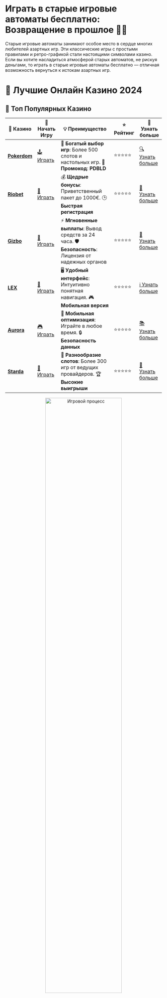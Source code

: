 # **Играть в старые игровые автоматы бесплатно: Возвращение в прошлое 🎰✨**

Старые игровые автоматы занимают особое место в сердце многих любителей азартных игр. Эти классические игры с простыми правилами и ретро-графикой стали настоящими символами казино. Если вы хотите насладиться атмосферой старых автоматов, не рискуя деньгами, то играть в старые игровые автоматы бесплатно — отличная возможность вернуться к истокам азартных игр.

# 🎰 Лучшие Онлайн Казино 2024

## 🌟 Топ Популярных Казино

| 🎲 **Казино** | 🔗 **Начать Игру** | 💡 **Преимущество** | ⭐ **Рейтинг** | 🔗 **Узнать больше** |
|--------------|---------------------|---------------------|----------------|----------------------|
| [**Pokerdom**](https://brandplay.link/4k77v2yx) | [🕹️ Играть](https://brandplay.link/4k77v2yx) | 🎉 **Богатый выбор игр**: Более 500 слотов и настольных игр. 🎁 **Промокод**: **PDBLD** | ⭐⭐⭐⭐⭐ | [🔍 Узнать больше](https://brandplay.link/4k77v2yx) |
| [**Riobet**](https://brandplay.link/7xBLTPyj) | [🎰 Играть](https://brandplay.link/7xBLTPyj) | 💰 **Щедрые бонусы**: Приветственный пакет до 1000€. 🕒 **Быстрая регистрация** | ⭐⭐⭐⭐⭐ | [📖 Узнать больше](https://brandplay.link/7xBLTPyj) |
| [**Gizbo**](https://brandplay.link/bprXw4YV) | [🎲 Играть](https://brandplay.link/bprXw4YV) | ⚡ **Мгновенные выплаты**: Вывод средств за 24 часа. 🛡️ **Безопасность**: Лицензия от надежных органов | ⭐⭐⭐⭐⭐ | [📝 Узнать больше](https://brandplay.link/bprXw4YV) |
| [**LEX**](https://brandplay.link/zW4hdDFV) | [🤑 Играть](https://brandplay.link/zW4hdDFV) | 🖥️ **Удобный интерфейс**: Интуитивно понятная навигация. 🎮 **Мобильная версия** | ⭐⭐⭐⭐⭐ | [ℹ️ Узнать больше](https://brandplay.link/zW4hdDFV) |
| [**Aurora**](https://10trafic-stat2.com/click/668546556bcc6313411604bd/6766/13032/subaccount) | [🎮 Играть](https://10trafic-stat2.com/click/668546556bcc6313411604bd/6766/13032/subaccount) | 📱 **Мобильная оптимизация**: Играйте в любое время. 🔒 **Безопасность данных** | ⭐⭐⭐⭐⭐ | [📚 Узнать больше](https://10trafic-stat2.com/click/668546556bcc6313411604bd/6766/13032/subaccount) |
| [**Starda**](https://brandplay.link/fB7xwRFL) | [🎯 Играть](https://brandplay.link/fB7xwRFL) | 🎰 **Разнообразие слотов**: Более 300 игр от ведущих провайдеров. 🏆 **Высокие выигрыши** | ⭐⭐⭐⭐⭐ | [🔎 Узнать больше](https://brandplay.link/fB7xwRFL) |

<div align="center">
    <img src="https://i.pinimg.com/originals/87/9e/b9/879eb9354dd0699582408b68f2e253b2.gif" alt="Игровой процесс" width="70%">
</div>

## 💎 Лучшие Бонусы и Акции

| 🎲 **Казино** | 🔗 **Начать Игру** | 💡 **Преимущество** | ⭐ **Рейтинг** | 🔗 **Узнать больше** |
|--------------|---------------------|---------------------|----------------|----------------------|
| [**Kometa**](https://brandplay.link/8ZymQJV8) | [🎰 Играть](https://brandplay.link/8ZymQJV8) | 🎁 **Эксклюзивные бонусы**: Регулярные акции и промо. 🔄 **Программы лояльности** | ⭐⭐⭐⭐☆ | [🔍 Узнать больше](https://brandplay.link/8ZymQJV8) |
| [**R7**](https://brandplay.link/bMd3Yjsw) | [🕹️ Играть](https://brandplay.link/bMd3Yjsw) | 🕒 **Круглосуточная поддержка**: Всегда на связи. 💸 **Высокие лимиты** | ⭐⭐⭐⭐☆ | [📖 Узнать больше](https://brandplay.link/bMd3Yjsw) |
| [**7K**](https://brandplay.link/BvQyFShp) | [🎲 Играть](https://brandplay.link/BvQyFShp) | 🌟 **Эксклюзивные бонусы**: Только для VIP игроков. 🎉 **Сезонные акции** | ⭐⭐⭐⭐☆ | [📝 Узнать больше](https://brandplay.link/BvQyFShp) |
| [**Kent**](https://brandplay.link/Fv2WP3js) | [🤑 Играть](https://brandplay.link/Fv2WP3js) | 📈 **Высокий RTP**: Более 98%. 💼 **Профессиональная поддержка** | ⭐⭐⭐⭐☆ | [ℹ️ Узнать больше](https://brandplay.link/Fv2WP3js) |
| [**1Xslots**](https://brandplay.link/hSB1khtr) | [🎮 Играть](https://brandplay.link/hSB1khtr) | 🎉 **Множество акций**: Еженедельные бонусы и турниры. 🛡️ **Безопасность** | ⭐⭐⭐⭐☆ | [📚 Узнать больше](https://brandplay.link/hSB1khtr) |
| [**Gama**](https://brandplay.link/j6NMKsDz) | [🎯 Играть](https://brandplay.link/j6NMKsDz) | 🔍 **Интуитивный интерфейс**: Легкость использования. 🏅 **Престижные турниры** | ⭐⭐⭐⭐☆ | [🔎 Узнать больше](https://brandplay.link/j6NMKsDz) |

<div align="center">
    <img src="https://i.pinimg.com/originals/87/9e/b9/879eb9354dd0699582408b68f2e253b2.gif" alt="Игровой процесс" width="70%">
</div>

## 🚀 Быстрые Выигрыши и Поддержка

| 🎲 **Казино** | 🔗 **Начать Игру** | 💡 **Преимущество** | ⭐ **Рейтинг** | 🔗 **Узнать больше** |
|--------------|---------------------|---------------------|----------------|----------------------|
| [**Onion**](https://brandplay.link/zBGRVpQ9) | [🎰 Играть](https://brandplay.link/zBGRVpQ9) | 🤑 **Низкие ставки**: Идеально для начинающих. 🔄 **Быстрые выводы** | ⭐⭐⭐⭐☆ | [🔍 Узнать больше](https://brandplay.link/zBGRVpQ9) |
| [**Чемпион**](https://temon-gter.cfd/go/lRq?p80412p304504pcc44t17455) | [🕹️ Играть](https://temon-gter.cfd/go/lRq?p80412p304504pcc44t17455) | 🏅 **Лояльная программа**: Награды за активность. 🎁 **Ежемесячные бонусы** | ⭐⭐⭐⭐☆ | [📖 Узнать больше](https://temon-gter.cfd/go/lRq?p80412p304504pcc44t17455) |
| [**Vavada**](https://vavadapartner.pro/?promo=ea5c9275-6854-4505-94fc-95ab18221945-linkb2) | [🎲 Играть](https://vavadapartner.pro/?promo=ea5c9275-6854-4505-94fc-95ab18221945-linkb2) | 🚀 **Быстрая регистрация**: Начните играть мгновенно. 🔐 **Безопасные транзакции** | ⭐⭐⭐⭐☆ | [📝 Узнать больше](https://vavadapartner.pro/?promo=ea5c9275-6854-4505-94fc-95ab18221945-linkb2) |
| [**Friends**](https://gofriends.kim/linkb2) | [🤑 Играть](https://gofriends.kim/linkb2) | 🤝 **Социальные игры**: Играйте с друзьями. 🌐 **Мультиплатформенность** | ⭐⭐⭐⭐☆ | [ℹ️ Узнать больше](https://gofriends.kim/linkb2) |
| [**1WIN**](https://brandplay.link/smXVpBbG) | [🎮 Играть](https://brandplay.link/smXVpBbG) | 🏆 **Спортивные ставки**: Широкий выбор видов спорта. 💵 **Высокие коэффициенты** | ⭐⭐⭐⭐☆ | [📚 Узнать больше](https://brandplay.link/smXVpBbG) |
| [**Drip**](https://drp-ircp01.com/c07e6a3db) | [🎯 Играть](https://drp-ircp01.com/c07e6a3db) | 🌐 **Инновационные игры**: Новейшие игровые технологии. 🛡️ **Высокая безопасность** | ⭐⭐⭐⭐☆ | [🔎 Узнать больше](https://drp-ircp01.com/c07e6a3db) |
| [**JoyCasino**](https://rpc30.call2me.pro/?/ru/registration?apkpop=0&partner=p24970p3291217pc98f) | [🎰 Играть](https://rpc30.call2me.pro/?/ru/registration?apkpop=0&partner=p24970p3291217pc98f) | 🎁 **Приятные бонусы**: Ежедневные акции и подарки. 🕹️ **Разнообразие игр** | ⭐⭐⭐⭐☆ | [🔍 Узнать больше](https://rpc30.call2me.pro/?/ru/registration?apkpop=0&partner=p24970p3291217pc98f) |

<div align="center">
    <img src="https://i.pinimg.com/originals/87/9e/b9/879eb9354dd0699582408b68f2e253b2.gif" alt="Игровой процесс" width="70%">
</div>
---

✨ **Выбирайте лучшее казино для себя и наслаждайтесь игрой! Удачи!** ✨
![Старые игровые автоматы](https://i.pinimg.com/originals/a9/29/6e/a9296ea1cf6a7c20a985e593451f0323.png)

### 1. **Что такое старые игровые автоматы?** 🏰

Старые игровые автоматы — это те классические слоты, которые стали основой для современных азартных игр. Они обычно имеют 3 барабана и несколько выигрышных линий, что делает их более простыми и интуитивно понятными. Эти игры часто имеют символы фруктов, баров, семерок и колокольчиков — элементы, которые стали неотъемлемой частью азартной культуры.

#### 1.1 **Основные особенности старых игровых автоматов** 🎮

- **Простота**: В старых слотах нет сложных бонусных раундов или множителей. Игроки просто вращают барабаны и надеются на выигрыш.
- **Минимальные ставки**: Такие игры часто предлагают минимальные ставки, что позволяет новичкам и опытным игрокам наслаждаться игрой без крупных вложений.
- **Классическая графика**: Все слоты в ретро-стиле обладают характерной пиксельной графикой, которая передает атмосферу тех времен.

### 2. **Где можно играть в старые игровые автоматы бесплатно?** 💻

Многие онлайн-казино и игровые платформы предлагают возможность сыграть в старые автоматы бесплатно. Для этого вам не нужно вносить депозит — достаточно выбрать демо-режим. Вот несколько мест, где вы можете насладиться старинными слотами:

#### 2.1 **Казино с демо-режимом** 🏅

Многие онлайн-казино предлагают демо-режим, который позволяет вам играть в старые игровые автоматы бесплатно. Вам не нужно вводить деньги, просто выбирайте игру и наслаждайтесь процессом.

#### 2.2 **Платформы для бесплатных игр** 🌍

Существуют онлайн-ресурсы и сайты, которые предлагают коллекцию старых и классических игровых автоматов для игры без регистрации и депозита. Здесь вы можете найти не только старые автоматы, но и современные игры с ретро-стилистикой.

#### 2.3 **Мобильные приложения** 📱

Если вы предпочитаете играть с мобильных устройств, многие приложения для смартфонов и планшетов предоставляют возможность бесплатно сыграть в старые игровые автоматы. Это удобно и доступно в любое время!

### 3. **Популярные старые игровые автоматы** 🎰

Давайте вспомним несколько известных слотов, которые стали символами казино и до сих пор популярны среди игроков.

#### 3.1 **Однорукий бандит (One-Armed Bandit)** 🤠

Это классический слот, который получил свое название благодаря механизму с рычагом, который игрок тянул для запуска барабанов. Он известен своей простотой и оригинальностью.

#### 3.2 **Слот "Фрукты" 🍒🍋**

Игры на фруктовую тему — это настоящая классика. Вы найдете множество вариантов слотов с символами фруктов, таких как вишни, лимоны и апельсины. Эти игры обладают простыми правилами и часто дают игрокам частые, но маленькие выигрыши.

#### 3.3 **Слот "Семерки" 🍀**

Слот с символом семерки — один из самых популярных в ретро-игровой культуре. Здесь игроки должны собрать три одинаковые семерки на линии для получения крупного выигрыша.

#### 3.4 **Двойной барабан (Double Reels)** 🎰

Классический автомат с двумя барабанами, на котором нужно собрать одинаковые символы для победы. Это один из самых старых и простых типов игровых аппаратов.

### 4. **Преимущества игры в старые игровые автоматы бесплатно** 🌟

- **Без риска потерь**: Играя бесплатно, вы не рискуете своими деньгами, что делает эти игры отличным способом для новичков познакомиться с азартными играми.
- **Ностальгия**: Для многих игроков старые игровые автоматы — это своего рода путешествие в прошлое, возможность ощутить атмосферу старинных казино.
- **Обучение**: Бесплатные игры — это отличный способ изучить правила слотов, узнать о различных механизмах и стратегии, не теряя деньги.

### 5. **Заключение** 🎉

Игра в старые игровые автоматы бесплатно — это не только приятное времяпрепровождение, но и возможность насладиться атмосферой ретро-игр, которые стали основой для всей индустрии азартных игр. Не важно, новичок вы или опытный игрок — старые автоматы всегда будут привлекать своей простотой и историей.

Погрузитесь в атмосферу классики, играйте бесплатно и наслаждайтесь игрой без риска! 🍀🎰

